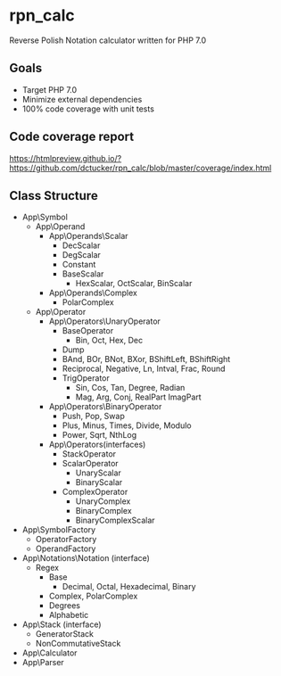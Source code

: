 # rpn_calc
Reverse Polish Notation calculator written for PHP 7.0

## Goals
- Target PHP 7.0
- Minimize external dependencies
- 100% code coverage with unit tests

## Code coverage report

https://htmlpreview.github.io/?https://github.com/dctucker/rpn_calc/blob/master/coverage/index.html

## Class Structure

- App\Symbol
  - App\Operand
    - App\Operands\Scalar
      - DecScalar
      - DegScalar
      - Constant
      - BaseScalar
        - HexScalar, OctScalar, BinScalar
    - App\Operands\Complex
      - PolarComplex
  - App\Operator
    - App\Operators\UnaryOperator
      - BaseOperator
        - Bin, Oct, Hex, Dec
      - Dump
      - BAnd, BOr, BNot, BXor, BShiftLeft, BShiftRight
      - Reciprocal, Negative, Ln, Intval, Frac, Round
      - TrigOperator
        - Sin, Cos, Tan, Degree, Radian
        - Mag, Arg, Conj, RealPart ImagPart
    - App\Operators\BinaryOperator
      - Push, Pop, Swap
      - Plus, Minus, Times, Divide, Modulo
      - Power, Sqrt, NthLog
    - App\Operators\(interfaces)
      - StackOperator
      - ScalarOperator
        - UnaryScalar
        - BinaryScalar
      - ComplexOperator
        - UnaryComplex
        - BinaryComplex
        - BinaryComplexScalar    
- App\SymbolFactory
  - OperatorFactory
  - OperandFactory
- App\Notations\Notation (interface)
  - Regex
    - Base
      - Decimal, Octal, Hexadecimal, Binary
    - Complex, PolarComplex
    - Degrees
    - Alphabetic
- App\Stack (interface)
  - GeneratorStack
  - NonCommutativeStack
- App\Calculator
- App\Parser
